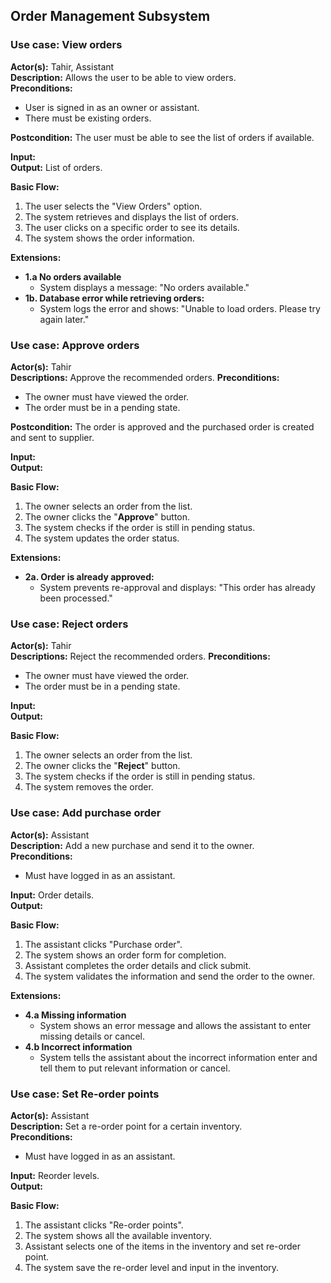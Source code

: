 ## Order Management Subsystem 

### Use case: View orders

**Actor(s):** Tahir, Assistant  
**Description:** Allows the user to be able to view orders.     
**Preconditions:** 
- User is signed in as an owner or assistant. 
- There must be existing orders.


**Postcondition:** The user must be able to see the list of orders if available. 

**Input:**   
**Output:** List of orders.     

**Basic Flow:**
1. The user selects the "View Orders" option.   
2. The system retrieves and displays the list of orders.   
3. The user clicks on a specific order to see its details.  
4. The system shows the order information.

**Extensions:**   
- **1.a No orders available**
   - System displays a message: "No orders available."
- **1b. Database error while retrieving orders:**
   - System logs the error and shows: "Unable to load orders. Please try again later."


### Use case: Approve orders

**Actor(s):** Tahir   
**Descriptions:** Approve the recommended orders.
**Preconditions:** 
- The owner must have viewed the order.
- The order must be in a pending state.
  
**Postcondition:** The order is approved and the purchased order is created and sent to supplier.

**Input:**    
**Output:**    

**Basic Flow:**   
1. The owner selects an order from the list.
2. The owner clicks the "**Approve**" button.
3. The system checks if the order is still in pending status.
4. The system updates the order status.

   
**Extensions:**   
- **2a. Order is already approved:**
   - System prevents re-approval and displays: "This order has already been processed."
  

### Use case: Reject orders

**Actor(s):** Tahir   
**Descriptions:** Reject the recommended orders.
**Preconditions:** 
- The owner must have viewed the order.
- The order must be in a pending state.  

**Input:**    
**Output:**    

**Basic Flow:**   
1. The owner selects an order from the list.
2. The owner clicks the "**Reject**" button.
3. The system checks if the order is still in pending status.
4. The system removes the order.
   
### Use case: Add purchase order

**Actor(s):** Assistant    
**Description:** Add a new purchase and send it to the owner.   
**Preconditions:** 
- Must have logged in as an assistant.


**Input:** Order details.    
**Output:**    

**Basic Flow:**  
1. The assistant clicks "Purchase order".
2. The system shows an order form for completion.
3. Assistant completes the order details and click submit.
4. The system validates the information and send the order to the owner.


**Extensions:**   
- **4.a Missing information**
   - System shows an error message and allows the assistant to enter missing details or cancel.
- **4.b Incorrect information**
   - System tells the assistant about the incorrect information enter and tell them to put relevant information or cancel.

### Use case: Set Re-order points

**Actor(s):** Assistant    
**Description:** Set a re-order point for a certain inventory.   
**Preconditions:** 
- Must have logged in as an assistant.


**Input:** Reorder levels.  
**Output:**    

**Basic Flow:**  
1. The assistant clicks "Re-order points".
2. The system shows all the available inventory.
3. Assistant selects one of the items in the inventory and set re-order point.
5. The system save the re-order level and input in the inventory.





   

